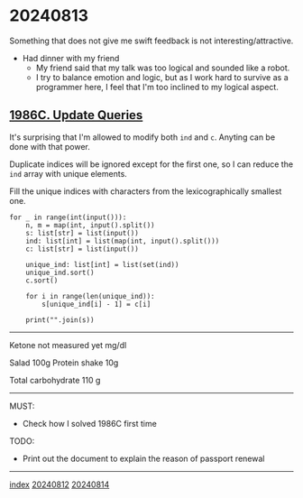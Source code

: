 <head><meta name="viewport" content="width=device-width, initial-scale=1.0, user-scalable=yes" /><meta charset="UTF-8"></head>

# 20240813

Something that does not give me swift feedback is not interesting/attractive.

- Had dinner with my friend
	- My friend said that my talk was too logical and sounded like a robot.
	- I try to balance emotion and logic, but as I work hard to survive as a programmer here, I feel that I'm too inclined to my logical aspect.

## [1986C. Update Queries](https://codeforces.com/problemset/problem/1986/C)

It\'s surprising that I\'m allowed to modify both `ind` and `c`. Anyting can be done with that power.

Duplicate indices will be ignored except for the first one, so I can reduce the `ind` array with unique elements.

Fill the unique indices with characters from the lexicographically smallest one.

```
for _ in range(int(input())):
    n, m = map(int, input().split())
    s: list[str] = list(input())
    ind: list[int] = list(map(int, input().split()))
    c: list[str] = list(input())

    unique_ind: list[int] = list(set(ind))
    unique_ind.sort()
    c.sort()

    for i in range(len(unique_ind)):
        s[unique_ind[i] - 1] = c[i]

    print("".join(s))
```

---

Ketone not measured yet mg/dl

Salad 100g
Protein shake 10g

Total carbohydrate 110 g

---

MUST:

- Check how I solved 1986C first time

TODO:

- Print out the document to explain the reason of passport renewal

---

[index](../../index.html)
[20240812](20240812.html)
[20240814](20240814.html)
